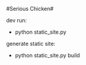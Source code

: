 #Serious Chicken#

dev run:

- python static_site.py

generate static site:

- python static_site.py build